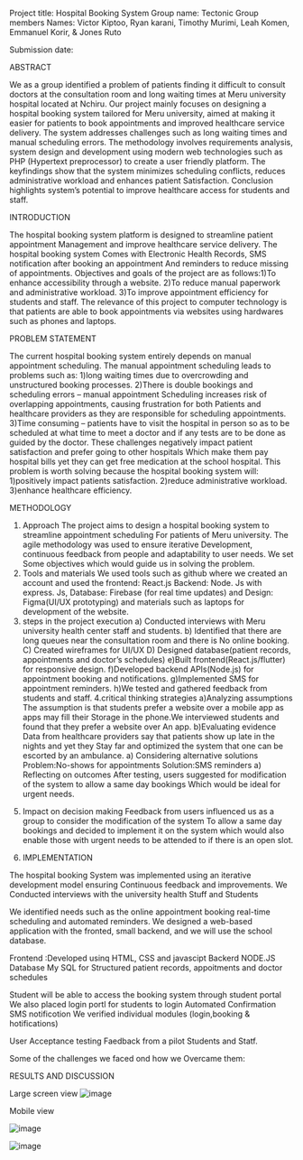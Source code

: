 


Project title: Hospital Booking System 
Group name: Tectonic
Group members
Names: Victor Kiptoo,
      Ryan karani,
      Timothy Murimi,
      Leah Komen,
      Emmanuel Korir, & 
      Jones Ruto
	
Submission date:







ABSTRACT

We as a group identified a problem of patients finding it difficult to consult doctors 
at the consultation room and long waiting times at Meru university hospital located
at Nchiru. Our project mainly focuses on designing a hospital booking system tailored
for Meru university, aimed at making it easier for patients to book appointments and
improved healthcare service delivery. The system addresses challenges such as long 
waiting times and manual scheduling errors. The methodology involves requirements 
analysis, system design and development using modern web technologies such as PHP
(Hypertext preprocessor) to create a user friendly platform. The keyfindings show that the system minimizes scheduling conflicts, reduces administrative workload and enhances patient
Satisfaction. Conclusion highlights system’s potential to improve healthcare access for students 
and staff.

















INTRODUCTION

The hospital booking system platform is designed to streamline patient appointment
Management and improve healthcare service delivery. The hospital booking system
Comes with Electronic Health Records, SMS notification after booking an appointment
And reminders to reduce missing of appointments. Objectives and goals of the project 
are as follows:1)To enhance accessibility through a website.
		2)To reduce manual paperwork and administrative workload.
		3)To improve appointment efficiency for students and staff.
The relevance of this project to computer technology is that patients are able to book
appointments via websites using hardwares such as phones and laptops.















PROBLEM STATEMENT

The current hospital booking system entirely depends on manual appointment scheduling.
The manual appointment scheduling leads to problems such as:
1)long waiting times due to overcrowding and unstructured booking processes.
2)There is double bookings and scheduling errors – manual appointment
Scheduling increases risk of overlapping appointments, causing frustration for both
Patients and healthcare providers as they are responsible for scheduling appointments.
3)Time consuming – patients have to visit the hospital in person so as to  be scheduled 
at what time to meet a doctor and if any tests are to be done as guided by the doctor.
These challenges negatively impact patient satisfaction and prefer going to other hospitals
Which make them pay hospital bills yet they can get free medication at the school hospital.
This problem is worth solving because the hospital booking system will:
1)positively impact patients satisfaction.
2)reduce administrative workload.
3)enhance healthcare efficiency.









METHODOLOGY
1.	Approach
The project aims to design a hospital booking system to streamline appointment scheduling
For patients of Meru university. The agile methodology was used to ensure iterative 
Development, continuous feedback from people and adaptability to user needs. We set
Some objectives which would guide us in solving the problem.
1.	Tools and materials
We used tools such as github where we created an account and used the frontend: React.js
Backend: Node. Js with express. Js, Database: Firebase (for real time updates) and Design:
Figma(UI/UX prototyping) and materials such as laptops for development of the website.
1.	steps in the project execution
a)	Conducted interviews with Meru university health center staff and students.
b)	Identified that there are long queues near the consultation room and there is
No online booking.
C)	Created wireframes for UI/UX
D)	Designed database(patient records, appointments and doctor’s schedules)
e)Built frontend(React.js/flutter) for responsive design.
f)Developed backend APIs(Node.js) for appointment booking and notifications.
g)Implemented SMS for appointment reminders.
h)We tested and gathered feedback from students and staff.
4.critical thinking strategies
a)Analyzing assumptions
The assumption is that students prefer a website over a mobile app as apps may fill their
Storage in the phone.We interviewed students and found that they prefer a website over
An app.
b)Evaluating evidence
Data from healthcare providers say that patients show up late in the nights and yet they
Stay far and optimized the system that one can be escorted by an ambulance.
a)	Considering alternative solutions
Problem:No-shows for appointments
Solution:SMS reminders
a)	Reflecting on outcomes
After testing, users suggested for modification of the system to allow a same day bookings
Which would be ideal for urgent needs.

5)	Impact on decision making
Feedback from users influenced us as a group to consider the modification of the system
To allow a same day bookings and decided to implement it on the system which would
also enable those with urgent needs to be attended to if there is an open slot.


6) IMPLEMENTATION

The hospital
booking System was implemented using an 
iterative development model ensuring
Continuous feedback and improvements.
We Conducted
interviews with the university health
Stuff and
Students

We identified needs such as the online appointment
booking real-time scheduling and automated reminders.
We designed a web-based application with the fronted, small backend, and we will use the school database.

Frontend :Developed usinq HTML, CSS and javascipt
Backerd NODE.JS
Database My SQL for Structured
patient records, appoitments and doctor schedules

Student will be able to access the booking system through student portal
We also placed login portl for students to login
Automated Confirmation SMS notificotion
We verified individual modules (login,booking & hotifications)

User Acceptance testing Faedback from a pilot
Students and Statf.

Some of the challenges we faced ond how we
Overcame them:









RESULTS AND DISCUSSION

Large screen view
 ![image](https://github.com/user-attachments/assets/05cce513-ed2c-4945-b5c8-264573bf595c)
 
 Mobile view
 
 ![image](https://github.com/user-attachments/assets/dc8ecd17-05b0-4d9c-b515-e17ed2752ddf)

 ![image](https://github.com/user-attachments/assets/a1f17c64-685c-4119-9911-785bafe33868)


